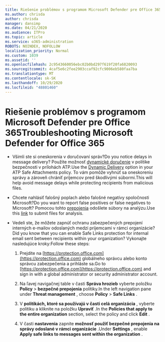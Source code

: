 ```yaml
---
title: Riešenie problémov s programom Microsoft Defender pre Office 365
ms.author: chrisda
author: chrisda
manager: dansimp
ms.date: 04/21/2020
ms.audience: ITPro
ms.topic: article
ms.service: o365-administration
ROBOTS: NOINDEX, NOFOLLOW
localization_priority: Normal
ms.custom: 1039
ms.assetid: ''
ms.openlocfilehash: 2c9543660056ebc02b0bd297f619f20fa6820093
ms.sourcegitcommit: 4caf5e6c2fee2903ccaf92cfc9006eb580faa7ba
ms.translationtype: MT
ms.contentlocale: sk-SK
ms.lasthandoff: 10/29/2020
ms.locfileid: "48801460"
---
```

# <a name="troubleshooting-microsoft-defender-for-office-365"></a><span data-ttu-id="89c96-102">Riešenie problémov s programom Microsoft Defender pre Office 365</span><span class="sxs-lookup"><span data-stu-id="89c96-102">Troubleshooting Microsoft Defender for Office 365</span></span>

- <span data-ttu-id="89c96-103">Všimli ste si oneskorenia v doručovaní správ?</span><span class="sxs-lookup"><span data-stu-id="89c96-103">Do you notice delays in message delivery?</span></span> <span data-ttu-id="89c96-104">Použite možnosť [dynamické doručenie](https://docs.microsoft.com/microsoft-365/security/office-365-security/dynamic-delivery-and-previewing) v politike bezpečnosti v prílohách ATP.</span><span class="sxs-lookup"><span data-stu-id="89c96-104">Use the [Dynamic Delivery](https://docs.microsoft.com/microsoft-365/security/office-365-security/dynamic-delivery-and-previewing) option in your ATP Safe Attachments policy.</span></span> <span data-ttu-id="89c96-105">To vám pomôže vyhnúť sa oneskoreniu správy a zároveň chrániť príjemcov pred škodlivými súbormi.</span><span class="sxs-lookup"><span data-stu-id="89c96-105">This will help avoid message delays while protecting recipients from malicious files.</span></span>

- <span data-ttu-id="89c96-106">Chcete nahlásiť falošný poplach alebo falošné negatívy spoločnosti Microsoft?</span><span class="sxs-lookup"><span data-stu-id="89c96-106">Do you want to report false positives or false negatives to Microsoft?</span></span> <span data-ttu-id="89c96-107">Pomocou tohto [prepojenia](https://www.microsoft.com/wdsi/filesubmission/) odošlete súbory na analýzu.</span><span class="sxs-lookup"><span data-stu-id="89c96-107">Use this [link](https://www.microsoft.com/wdsi/filesubmission/) to submit files for analysis.</span></span>

- <span data-ttu-id="89c96-108">Vedeli ste, že môžete zapnúť ochranu zabezpečených prepojení interných e-mailov odoslaných medzi príjemcami v rámci organizácie?</span><span class="sxs-lookup"><span data-stu-id="89c96-108">Did you know that you can enable Safe Links protection for internal email sent between recipients within your organization?</span></span> <span data-ttu-id="89c96-109">Vykonajte nasledujúce kroky:</span><span class="sxs-lookup"><span data-stu-id="89c96-109">Follow these steps:</span></span>

  1. <span data-ttu-id="89c96-110">Prejdite na [https://protection.office.com](https://protection.office.com) globálneho správcu alebo konto správcu zabezpečenia a prihláste sa.</span><span class="sxs-lookup"><span data-stu-id="89c96-110">Go to [https://protection.office.com](https://protection.office.com) and sign in with a global administrator or security administrator account.</span></span>

  2. <span data-ttu-id="89c96-111">Na ľavej navigačnej table v časti **Správa hrozieb** vyberte položku **Policy** \> **bezpečné prepojenia** politiky.</span><span class="sxs-lookup"><span data-stu-id="89c96-111">In the left navigation pane under **Threat management** , choose **Policy** \> **Safe Links** .</span></span>

  3. <span data-ttu-id="89c96-112">V **politikách, ktoré sa používajú v časti celá organizácia** , vyberte politiku a kliknite na položku **Upraviť** .</span><span class="sxs-lookup"><span data-stu-id="89c96-112">In the **Policies that apply to the entire organization** section, select the policy and click **Edit** .</span></span>

  4. <span data-ttu-id="89c96-113">V časti **nastavenia** zapnite **možnosť použiť bezpečné prepojenia na správy odoslané v rámci organizácie** .</span><span class="sxs-lookup"><span data-stu-id="89c96-113">Under **Settings** , enable **Apply safe links to messages sent within the organization** .</span></span>
